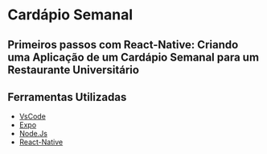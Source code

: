 # Cardápio Semanal
## Primeiros passos com React-Native: Criando uma Aplicação de um Cardápio Semanal para um Restaurante Universitário

## Ferramentas Utilizadas
- [VsCode](https://code.visualstudio.com/download)
- [Expo](https://expo.io/)
- [Node.Js](https://nodejs.org/en/download/)
- [React-Native](https://reactnative.dev/docs/environment-setup)


